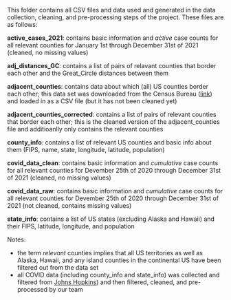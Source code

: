 This folder contains all CSV files and data used and generated in the data collection, cleaning, and pre-processing steps of the project. These files are as follows:

**active_cases_2021**: contains basic information and _active_ case counts for all relevant counties for January 1st through December 31st of 2021 (cleaned, no missing values)

**adj_distances_GC**: contains a list of pairs of relavant counties that border each other and the Great_Circle distances between them

**adjacent_counties**: contains data about which (all) US counties border each other; this data set was downloaded from the Census Bureau ([link](https://www.census.gov/geographies/reference-files/2010/geo/county-adjacency.html)) and loaded in as a CSV file (but it has not been cleaned yet)

**adjacent_counties_corrected**: contains a list of pairs of relevant counties that border each other; this is the cleaned version of the adjacent_counties file and additioanlly only contains the relevant counties

**county_info**: contains a list of relevant US counties and basic info about them (FIPS, name, state, longitude, latitude, population)

**covid_data_clean**: contains basic information and _cumulative_ case counts for all relevant counties for Devember 25th of 2020 through December 31st of 2021 (cleaned, no missing values)

**covid_data_raw**: contains basic information and _cumulative_ case counts for all relevant counties for Devember 25th of 2020 through December 31st of 2021 (not cleaned, contains missing values)

**state_info**: contains a list of US states (excluding Alaska and Hawaii) and their FIPS, latitude, longitude, and population

Notes: 
* the term _relevant_ counties implies that all US territories as well as Alaska, Hawaii, and any island counties in the continental US have been filtered out from the data set
* all COVID data (including county_info and state_info) was collected and filtered from [Johns Hopkins](https://github.com/CSSEGISandData/COVID-19/tree/master/csse_covid_19_data)) and then filtered, cleaned, and pre-processed by our team
